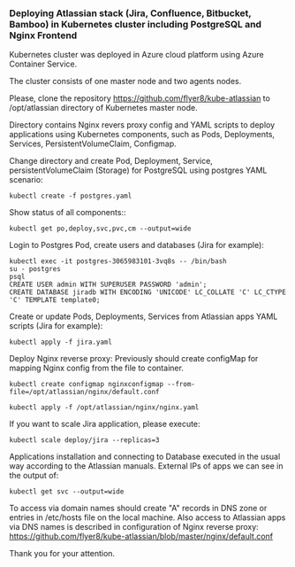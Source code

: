 ### Deploying Atlassian stack (Jira, Confluence, Bitbucket, Bamboo) in Kubernetes cluster including PostgreSQL and Nginx Frontend

Kubernetes cluster was deployed in Azure cloud platform using Azure Container Service. 

The cluster consists of one master node and two agents nodes.

Please, clone the repository https://github.com/flyer8/kube-atlassian to /opt/atlassian directory of Kubernetes master node.

Directory contains Nginx revers proxy config and YAML scripts to deploy applications using Kubernetes components, such as Pods, Deployments, Services, PersistentVolumeClaim, Configmap.

Change directory and create Pod, Deployment, Service, persistentVolumeClaim (Storage) for PostgreSQL using postgres YAML scenario:
```
kubectl create -f postgres.yaml
```
Show status of all components::
```
kubectl get po,deploy,svc,pvc,cm --output=wide
```
Login to Postgres Pod, create users and databases (Jira for example):
```
kubectl exec -it postgres-3065983101-3vq8s -- /bin/bash
su - postgres
psql
CREATE USER admin WITH SUPERUSER PASSWORD 'admin';
CREATE DATABASE jiradb WITH ENCODING 'UNICODE' LC_COLLATE 'C' LC_CTYPE 'C' TEMPLATE template0;
```
Create or update Pods, Deployments, Services from Atlassian apps YAML scripts (Jira for example):
```
kubectl apply -f jira.yaml
```
Deploy Nginx reverse proxy:
Previously should create configMap for mapping Nginx config from the file to container.
```
kubectl create configmap nginxconfigmap --from-file=/opt/atlassian/nginx/default.conf

kubectl apply -f /opt/atlassian/nginx/nginx.yaml
```
If you want to scale Jira application, please execute:
```
kubectl scale deploy/jira --replicas=3
```
Applications installation and connecting to Database executed in the usual way according to the Atlassian manuals.
External IPs of apps we can see in the output of:
```
kubectl get svc --output=wide
```
To access via domain names should create "A" records in DNS zone or entries in /etc/hosts file on the local machine.
Also access to Atlassian apps via DNS names is described in configuration of Nginx reverse proxy:
https://github.com/flyer8/kube-atlassian/blob/master/nginx/default.conf

Thank you for your attention.
